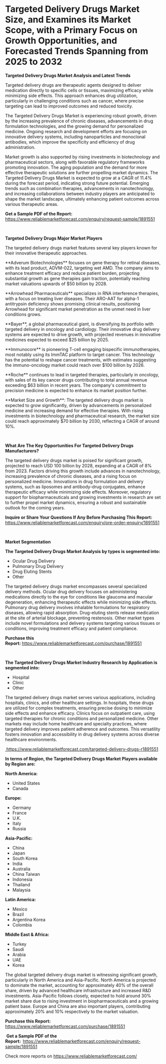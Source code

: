<p><h1>Targeted Delivery Drugs Market Size, and Examines its Market Scope, with a Primary Focus on Growth Opportunities, and Forecasted Trends Spanning from 2025 to 2032</h1></p><p><strong>Targeted Delivery Drugs Market Analysis and Latest Trends</strong></p>
<p><p>Targeted delivery drugs are therapeutic agents designed to deliver medication directly to specific cells or tissues, maximizing efficacy while minimizing side effects. This approach enhances drug utilization, particularly in challenging conditions such as cancer, where precise targeting can lead to improved outcomes and reduced toxicity. </p><p>The Targeted Delivery Drugs Market is experiencing robust growth, driven by the increasing prevalence of chronic diseases, advancements in drug formulation technologies, and the growing demand for personalized medicine. Ongoing research and development efforts are focusing on innovative delivery systems, including nanoparticles and monoclonal antibodies, which improve the specificity and efficiency of drug administration.</p><p>Market growth is also supported by rising investments in biotechnology and pharmaceutical sectors, along with favorable regulatory frameworks promoting innovation. The aging population and the demand for more effective therapeutic solutions are further propelling market dynamics. The Targeted Delivery Drugs Market is expected to grow at a CAGR of 11.4% during the forecast period, indicating strong future potential. Emerging trends such as combination therapies, advancements in nanotechnology, and increasing collaborations between industry players are anticipated to shape the market landscape, ultimately enhancing patient outcomes across various therapeutic areas.</p></p>
<p><strong>Get a Sample PDF of the Report:&nbsp;</strong> <a href="https://www.reliablemarketforecast.com/enquiry/request-sample/1891551?utm_campaign=2472&utm_medium=2&utm_source=Github&utm_content=ia&utm_term=28032025&utm_id=targeted-delivery-drugs">https://www.reliablemarketforecast.com/enquiry/request-sample/1891551</a></p>
<p>&nbsp;</p>
<p><strong>Targeted Delivery Drugs Major Market Players</strong></p>
<p><p>The targeted delivery drugs market features several key players known for their innovative therapeutic approaches. </p><p>**Adverum Biotechnologies** focuses on gene therapy for retinal diseases, with its lead product, ADVM-022, targeting wet AMD. The company aims to enhance treatment efficacy and reduce patient burden, projecting substantial growth as gene therapies gain traction, potentially reaching market valuations upwards of $50 billion by 2028.</p><p>**Arrowhead Pharmaceuticals** specializes in RNA interference therapies, with a focus on treating liver diseases. Their ARO-AAT for alpha-1 antitrypsin deficiency shows promising clinical results, positioning Arrowhead for significant market penetration as the unmet need in liver conditions grows.</p><p>**Bayer**, a global pharmaceutical giant, is diversifying its portfolio with targeted delivery in oncology and cardiology. Their innovative drug delivery systems are expected to drive growth, with projected revenues in innovative medicines expected to exceed $25 billion by 2025.</p><p>**Immunocore** is pioneering T-cell engaging bispecific immunotherapies, most notably using its ImmTAC platform to target cancer. This technology has the potential to reshape cancer treatments, with estimates suggesting the immuno-oncology market could reach over $100 billion by 2026.</p><p>**Roche** continues to lead in targeted therapies, particularly in oncology, with sales of its key cancer drugs contributing to total annual revenue exceeding $63 billion in recent years. The company's commitment to precision medicine is expected to enhance its market position further.</p><p>**Market Size and Growth**: The targeted delivery drugs market is expected to grow significantly, driven by advancements in personalized medicine and increasing demand for effective therapies. With rising investments in biotechnology and pharmaceutical research, the market size could reach approximately $70 billion by 2030, reflecting a CAGR of around 10%.</p></p>
<p>&nbsp;</p>
<p><strong>What Are The Key Opportunities For Targeted Delivery Drugs Manufacturers?</strong></p>
<p><p>The targeted delivery drugs market is poised for significant growth, projected to reach USD 100 billion by 2028, expanding at a CAGR of 8% from 2023. Factors driving this growth include advances in nanotechnology, increasing prevalence of chronic diseases, and a rising focus on personalized medicine. Innovations in drug formulation and delivery systems, such as liposomes and antibody-drug conjugates, enhance therapeutic efficacy while minimizing side effects. Moreover, regulatory support for biopharmaceuticals and growing investments in research are set to further propel market dynamics, ensuring a robust and sustainable outlook for the coming years.</p></p>
<p><strong>Inquire or Share Your Questions If Any Before Purchasing This Report:</strong> <a href="https://www.reliablemarketforecast.com/enquiry/pre-order-enquiry/1891551?utm_campaign=2472&utm_medium=2&utm_source=Github&utm_content=ia&utm_term=28032025&utm_id=targeted-delivery-drugs">https://www.reliablemarketforecast.com/enquiry/pre-order-enquiry/1891551</a></p>
<p>&nbsp;</p>
<p><strong>Market Segmentation</strong></p>
<p><strong>The Targeted Delivery Drugs Market Analysis by types is segmented into:</strong></p>
<p><ul><li>Ocular Drug Delivery</li><li>Pulmonary Drug Delivery</li><li>Drug Eluting Stents</li><li>Other</li></ul></p>
<p><p>The targeted delivery drugs market encompasses several specialized delivery methods. Ocular drug delivery focuses on administering medications directly to the eye for conditions like glaucoma and macular degeneration, enhancing therapeutic effects while minimizing side effects. Pulmonary drug delivery involves inhalable formulations for respiratory diseases, allowing rapid absorption. Drug-eluting stents release medication at the site of arterial blockage, preventing restenosis. Other market types include novel formulations and delivery systems targeting various tissues or conditions, improving treatment efficacy and patient compliance.</p></p>
<p><strong>Purchase this Report:&nbsp;</strong><a href="https://www.reliablemarketforecast.com/purchase/1891551?utm_campaign=2472&utm_medium=2&utm_source=Github&utm_content=ia&utm_term=28032025&utm_id=targeted-delivery-drugs">https://www.reliablemarketforecast.com/purchase/1891551</a></p>
<p>&nbsp;</p>
<p><strong>The Targeted Delivery Drugs Market Industry Research by Application is segmented into:</strong></p>
<p><ul><li>Hospital</li><li>Clinic</li><li>Other</li></ul></p>
<p><p>The targeted delivery drugs market serves various applications, including hospitals, clinics, and other healthcare settings. In hospitals, these drugs are utilized for complex treatments, ensuring precise dosing to minimize side effects and enhance efficacy. Clinics focus on outpatient care, using targeted therapies for chronic conditions and personalized medicine. Other markets may include home healthcare and specialty practices, where targeted delivery improves patient adherence and outcomes. This versatility fosters innovation and accessibility in drug delivery systems across diverse healthcare environments.</p></p>
<p><a href="https://www.reliablemarketforecast.com/targeted-delivery-drugs-r1891551?utm_campaign=2472&utm_medium=2&utm_source=Github&utm_content=ia&utm_term=28032025&utm_id=targeted-delivery-drugs">&nbsp;https://www.reliablemarketforecast.com/targeted-delivery-drugs-r1891551</a></p>
<p><strong>In terms of Region, the Targeted Delivery Drugs Market Players available by Region are:</strong></p>
<p>
    <p> <strong> North America: </strong>
        <ul>
            <li>United States</li>
            <li>Canada</li>
        </ul>
        </p> 
    <p> <strong> Europe: </strong>
        <ul>
            <li>Germany</li>
            <li>France</li>
            <li>U.K.</li>
            <li>Italy</li>
            <li>Russia</li>
        </ul>
        </p> 
    <p> <strong> Asia-Pacific: </strong>
        <ul>
            <li>China</li>
            <li>Japan</li>
            <li>South Korea</li>
            <li>India</li>
            <li>Australia</li>
            <li>China Taiwan</li>
            <li>Indonesia</li>
            <li>Thailand</li>
            <li>Malaysia</li>
        </ul>
        </p> 
    <p> <strong> Latin America: </strong>
        <ul>
            <li>Mexico</li>
            <li>Brazil</li>
            <li>Argentina Korea</li>
            <li>Colombia</li>
        </ul>
        </p> 
    <p> <strong> Middle East & Africa: </strong>
        <ul>
            <li>Turkey</li>
            <li>Saudi</li>
            <li>Arabia</li>
            <li>UAE</li>
            <li>Korea</li>
        </ul>
    </p>
    </p>
<p><p>The global targeted delivery drugs market is witnessing significant growth, particularly in North America and Asia-Pacific. North America is projected to dominate the market, accounting for approximately 40% of the overall share, driven by advanced healthcare infrastructure and increased R&D investments. Asia-Pacific follows closely, expected to hold around 30% market share due to rising investment in biopharmaceuticals and a growing patient base. Europe and China are also important players, contributing approximately 20% and 10% respectively to the market valuation.</p></p>
<p><strong>Purchase this Report: </strong><a href="https://www.reliablemarketforecast.com/purchase/1891551?utm_campaign=2472&utm_medium=2&utm_source=Github&utm_content=ia&utm_term=28032025&utm_id=targeted-delivery-drugs">https://www.reliablemarketforecast.com/purchase/1891551</a></p>
<p>&nbsp;<strong>Get a Sample PDF of the Report:&nbsp;&nbsp;</strong><a href="https://www.reliablemarketforecast.com/enquiry/request-sample/1891551?utm_campaign=2472&utm_medium=2&utm_source=Github&utm_content=ia&utm_term=28032025&utm_id=targeted-delivery-drugs">https://www.reliablemarketforecast.com/enquiry/request-sample/1891551</a></p>
<p><strong></strong></p>
<p>Check more reports on <a href="https://www.reliablemarketforecast.com/?utm_campaign=2472&utm_medium=2&utm_source=Github&utm_content=ia&utm_term=28032025&utm_id=targeted-delivery-drugs">https://www.reliablemarketforecast.com/</a></p>
